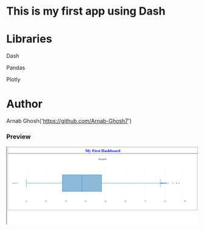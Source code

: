 # This is my first app using Dash

# Libraries
Dash

Pandas

Plotly



# Author

Arnab Ghosh('https://github.com/Arnab-Ghosh7')


### Preview

![Preview](https://github.com/Arnab-Ghosh7/First_Dash_App/blob/340777e3c2e947b7a259b81c97e677cda8ab56bc/Resources/Demo.png)
